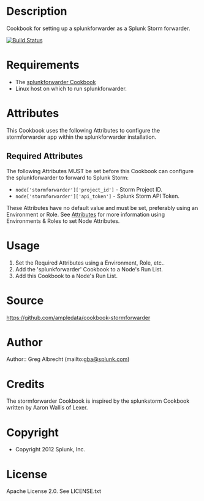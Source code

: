 Description
===========
Cookbook for setting up a splunkforwarder as a Splunk Storm forwarder.

[![Build Status](https://secure.travis-ci.org/ampledata/cookbook-stormforwarder.png?branch=master)](http://travis-ci.org/ampledata/cookbook-stormforwarder)


Requirements
============
* The [splunkforwarder
  Cookbook](http://community.opscode.com/cookbooks/splunkforwarder)
* Linux host on which to run splunkforwarder.


Attributes
==========
This Cookbook uses the following Attributes to configure the
stormforwarder app within the splunkforwarder installation.

Required Attributes
-------------------
The following Attributes MUST be set before this Cookbook can configure
the splunkforwarder to forward to Splunk Storm:


* `node['stormforwarder']['project_id']` - Storm Project ID.
* `node['stormforwarder']['api_token']` - Splunk Storm API Token.

These Attributes have no default value and must be set, preferably using
an Environment or Role. See [Attributes](
http://wiki.opscode.com/display/chef/Attributes) for more information
using Environments & Roles to set Node Attributes.


Usage
=====

1. Set the Required Attributes using a Environment, Role, etc..
2. Add the 'splunkforwarder' Cookbook to a Node's Run List.
3. Add this Cookbook to a Node's Run List.


Source
======
https://github.com/ampledata/cookbook-stormforwarder

Author
======
Author:: Greg Albrecht (mailto:gba@splunk.com)

Credits
=======
The stormforwarder Cookbook is inspired by the splunkstorm Cookbook
written by Aaron Wallis of Lexer.

Copyright
=========
* Copyright 2012 Splunk, Inc.

License
=======
Apache License 2.0. See LICENSE.txt
